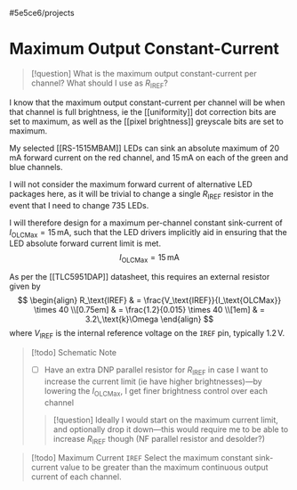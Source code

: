 #5e5ce6/projects 

# Maximum Output Constant-Current

> [!question]
> What is the maximum output constant-current per channel?
> What should I use as $R_\text{IREF}$?

I know that the maximum output constant-current per channel will be when that channel is full brightness, ie the [[uniformity]] dot correction bits are set to maximum, as well as the [[pixel brightness]] greyscale bits are set to maximum.

My selected [[RS-1515MBAM]] LEDs can sink an absolute maximum of $20\,\text{mA}$ forward current on the red channel, and $15\,\text{mA}$ on each of the green and blue channels.

I will not consider the maximum forward current of alternative LED packages here, as it will be trivial to change a single $R_\text{IREF}$ resistor in the event that I need to change 735 LEDs.

I will therefore design for a maximum per-channel constant sink-current of $I_\text{OLCMax} = 15\,\text{mA}$, such that the LED drivers implicitly aid in ensuring that the LED absolute forward current limit is met.
$$
\begin{equation}
I_\text{OLCMax} = 15\,\text{mA}
\end{equation}
$$

As per the [[TLC5951DAP]] datasheet, this requires an external resistor given by
$$
\begin{align}
R_\text{IREF} & = \frac{V_\text{IREF}}{I_\text{OLCMax}} \times 40 \\[0.75em]
& = \frac{1.2}{0.015} \times 40 \\[1em]
& = 3.2\,\text{k}\Omega
\end{align}
$$
where $V_\text{IREF}$ is the internal reference voltage on the `IREF` pin, typically $1.2\,\text{V}$.

> [!todo] Schematic Note
> - [ ] Have an extra DNP parallel resistor for $R_\text{IREF}$ in case I want to increase the current limit (ie have higher brightnesses)—by lowering the $I_\text{OLCMax}$, I get finer brightness control over each channel
> 
> > [!question]
> >  Ideally I would start on the maximum current limit, and optionally drop it down—this would require me to be able to increase $R_\text{IREF}$ though (NF parallel resistor and desolder?)

> [!todo] Maximum Current `IREF`
> Select the maximum constant sink-current value to be greater than the maximum continuous output current of each channel.